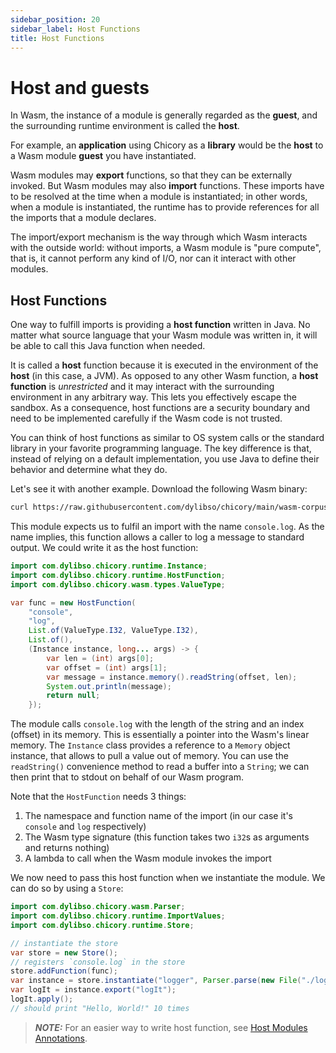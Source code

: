 ```yaml
---
sidebar_position: 20
sidebar_label: Host Functions
title: Host Functions
---
```

# Host and guests

In Wasm, the instance of a module is generally regarded as the **guest**,
and the surrounding runtime environment is called the **host**.

For example, an **application** using Chicory as a **library** would be the **host**
to a Wasm module **guest** you have instantiated.

Wasm modules may **export** functions, so that they can be externally invoked.
But Wasm modules may also **import** functions. 
These imports have to be resolved at the time when a module is instantiated;
in other words, when a module is instantiated, the runtime has to provide
references for all the imports that a module declares.

The import/export mechanism is the way through which Wasm interacts 
with the outside world: without imports, a Wasm module is "pure compute",
that is, it cannot perform any kind of I/O, nor can it interact with other
modules.

## Host Functions

One way to fulfill imports is providing a **host function** written in Java. 
No matter what source language that your Wasm module was written in, 
it will be able to call this Java function when needed.

It is called a **host** function because it is executed in the environment of the
**host** (in this case, a JVM). As opposed to any other Wasm function, 
a **host function** is _unrestricted_ and it may interact with the surrounding
environment in any arbitrary way. This lets you effectively escape the sandbox.
As a consequence, host functions are a security boundary and
need to be implemented carefully if the Wasm code is not trusted.

You can think of host functions as similar to OS system calls or the standard library in your favorite programming language.
The key difference is that, instead of relying on a default implementation, you use Java to define their behavior 
and determine what they do.

Let's see it with another example. Download the following Wasm binary:

```bash
curl https://raw.githubusercontent.com/dylibso/chicory/main/wasm-corpus/src/main/resources/compiled/host-function.wat.wasm > logger.wasm
```

<!--
```java
//DEPS com.dylibso.chicory:docs-lib:999-SNAPSHOT
//DEPS com.dylibso.chicory:runtime:999-SNAPSHOT

docs.FileOps.copyFromWasmCorpus("host-function.wat.wasm", "logger.wasm");
```
-->

This module expects us to fulfil an import with the name `console.log`. 
As the name implies, this function allows a caller to log a message to standard output.
We could write it as the host function:

<!--
```java
System.setOut(new PrintStream(
  new BufferedOutputStream(
    new FileOutputStream("docs/usage/host-functions.md.result"))));
```
-->


```java
import com.dylibso.chicory.runtime.Instance;
import com.dylibso.chicory.runtime.HostFunction;
import com.dylibso.chicory.wasm.types.ValueType;

var func = new HostFunction(
    "console",
    "log",
    List.of(ValueType.I32, ValueType.I32),
    List.of(),
    (Instance instance, long... args) -> {
        var len = (int) args[0];
        var offset = (int) args[1];
        var message = instance.memory().readString(offset, len);
        System.out.println(message);
        return null;
    });
```

The module calls `console.log` with the length of the string and an index (offset) in its memory. 
This is essentially a pointer into the Wasm's linear memory.
The `Instance` class provides a reference to a `Memory` object instance, that allows 
to pull a value out of memory. You can use the `readString()` convenience method
to read a buffer into a `String`; we can then print that to stdout on behalf of our Wasm program.

Note that the `HostFunction` needs 3 things:

1. The namespace and function name of the import (in our case it's `console` and `log` respectively)
2. The Wasm type signature (this function takes two `i32`s as arguments and returns nothing)
3. A lambda to call when the Wasm module invokes the import


We now need to pass this host function when we instantiate the module.
We can do so by using a `Store`:

```java
import com.dylibso.chicory.wasm.Parser;
import com.dylibso.chicory.runtime.ImportValues;
import com.dylibso.chicory.runtime.Store;

// instantiate the store
var store = new Store();
// registers `console.log` in the store
store.addFunction(func);
var instance = store.instantiate("logger", Parser.parse(new File("./logger.wasm")));
var logIt = instance.export("logIt");
logIt.apply();
// should print "Hello, World!" 10 times
```

> **_NOTE:_** For an easier way to write host function, see [Host Modules Annotations](../experimental/host-modules.md).
